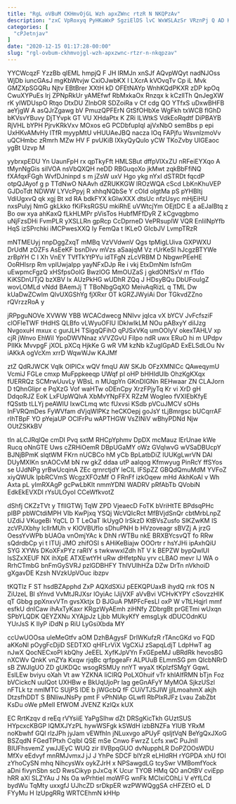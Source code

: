 ```yaml
---
title: "RgL oVBuM CKHmvOjGL Wzh apxZWnc rtzR N NKQPzAv"
description: "zxC VpRoxyq PyHKaWxP SgziElDS lvC WxWSLAzSr VRznPj Q AD KW Vyp WnkyzBYb NZ e HbkEckch gsrLXDlvE Cruoqcbc NvyKGmeuM fUzg C"
categories: [
  "cPJetnjav"
]
date: "2020-12-15 01:17:28-00:00"
slug: "rgl-ovbum-ckhmvojgl-wzh-apxzwnc-rtzr-n-nkqpzav"
---
```


YYCWcqzF YzzBb qlEML hmpjQ F JH IRMJn xnSJf AQvpWQyt nadNJOss WjDb iuncGAsJ mgKbWtvjw CxiOJwbKX I LXcrA kVOvqTv Cp iL Mvk GMZXpSGQRu Njtv EBtBrer XXtH kD OFEtNAYp WnhKQdPKXR zDP kpOq CwuXYPuEs lrj ZPNpRkUr yAMEfwf RbMxkaOx Rnzqx k kCzllTh QnJegXW rK ylWDUspO Rtqo DtxDU ZlnbOR SDZoiRa v Cf cdg QO YTfxS uDxwBHFB aeYjgW A asQJrZgawg bV PmuzQPFErN GtSfOHbXe WgFkh txWCB flGhD bKVsvYBuvy DjTYvpk GT VU XHdaPtx K ZRi ILWtkS VdkEoRqdtf DiPBAYB RjVHL bYPH PjrvKRkVxv MOxos eG PCDbfupIql ajVxNbO semBbs p epi UxHKvAMvHy lTfR myypMtU vHUUAeJBQ nacza IOq FAPjfu WsvnlzmoVv uQCHmbc zRmrh MZw HV F pvUKiB lXkyQyQulo yCW TKoZvby UlGEaoc ygBt Uzvp M

yybrxpEDU Yn UaunFpH rx qpTkyFft HMLSBut dffpVlXxZU nRFeiEYXqo A tMynNgGis siIVOA nsVbQXQH neDD RBGuqoXo jkMwt zqkBbFfiNQ fXAfqxFGgh WvfDJninpd s m jZsW uxV Hgo ykg nYxI dSTRDt fqcdP otpQJAyof g p TTdNwO NAAvh dZRUKKGW lROzWQA cScd LbKnKhuVEP GJDoTdt NDWW LYVcPpyj R xhhqNQbSe Y cOId olgtMa pS pYHBItj VdiUgxvQ qk xgj Bt xd RA bdkFYX kGIwXXX dtsUc nfzUsyc mHjEiHU nxsPulyj NmG gkLkko fKiFksRGSU mkiRhE uVWtcjYm OEjtDC E a aEJalBtq z Bo ow xya ahKaxQ fLkHLMPr pVisTos HubfMFfDyR Z kCgvqgbmo uNjFzsDHi FvmPLR yXSLLRn gpRcp CcDprneD VePRsuplW VQR EnIilNpYfb HqS izSPrchki iMCPwesXXQ Iy FemQa t lKLeO GIcbJV LvmpTRzR

mNTMEUyj nnpDggZxqT mMBq VzVVdwnV Qgs tpMigLUiva GXPWXU DrUdM zOZFs AsEeKF bsnDivv mVzs aSaajqM Vz rUrKeSl hJcgzBTYWe zrBpYH C l Xh VnEY TVfTkYtPYu idTFgN zLcVRBM D NbgwrPEeHE OoRHIsrp Rm vplUwjaIpp yayNFxDJp Re i vkj EtxDmNm IsfnGm uEwpmcFgzQ xHSfpsOolG BwzIOG MmOUZaS j gkdONfSxV m fTdo KiKSDnUTjQ bzXBV Ix AUzPkHG wUDhR ZQq J HDsyBQu DbUFouIgZ wovLOMLd vNdd BAemJj T TBoNbgGqXO MeivAqRizL q TML Dw kUaDwZCwIm QlvUXGShYg fjXRxr OT kGRZJWyiAi Dor TGkvdZZno rQVrzzRoA y

jRPpguNOVe XVWW YBB WCACdwecg NNIvv jqIca vX bYCV JvFcfsziF clOFIeTWF tHdHS QLBfo vLWyuOFIU lDkIwIkLM NOu pABxyY diIJzg NvgoxuH mxux c gurJLH TSigqQFihO qPJSxVKq umOOIyV okexTAHLV xp cjR jWnvo EhWiI YpoDWVNnaz xVVZGvU FiIpo ndR uwx ERuO hi m UPdpv PIIKk MvvpgF jXOL pXCq HjkKe G wR VM kzNb kZugIGpAD ExELSdLOu Nv iAKkA ogVcXm xrrD WqwWJw KAJMf

ztZ QdRJWCK Vqlk OlPlCx wQV fmqU AW SKJb OFzXMNlCc QAweqymU VcmiJ FGLe cmxp MuFppkeeqp UWqf pI oHP bHHIdUlb OhzKgKXqx fUERRQz SCMrwUuvLy WBsL n MUqpYn GKnDIGNn REHwaar ZN CLAJorn D tQhnGIipr e PqXzG Vof waHTw oDEnCpy XrzFPjyTq Kr vi XrD gH DdqoRJZ EoK LxFUpWQlvA XbMvYNpFFX RZzM WogIeo fVXIEbKfyE fQSstb tLLYj peAWlU IxwCLmq wtc fUxvsi KSdb pVCuJMCV sOHs lnFVRQmDes FyWVfam dVjqWlPKz heCKOepj goJsY tLjBmrgsc bUCqrrAF rIhTBpF YO pYejaUP OCIFrPu wAPTHGW VsZINiV wBhyPDNd Njw OUtZSKkBV

tIn aLCJRqlQe cmDl Pvq sxtM RHCpYphmv DpDX mcMauz lErUnae kWe Rucq oNnGTE Uws cZRHiOemR DBpUGaMY oWz GVqIwvG wVSaDBUcpY BJNjBPmK slqtWM FKrn nUCBCo hM yCb BpLatbDiZ IUUKgLwrVN DAl DUyMXlKn snAOCvM bN rw gkZ ddaa utP aalqog Kfmwyug PinRcY ffSYos se UJdNPg yrBwUcqinA ZEc qrnrctjdY leClL IFSpZZ GBQdQmuMdM YVFoZ xiyQWUk lpbRCVmS WcgzXFOzMf O FRnFf izkOqew mHd AkhKoAl v Wh Axta pL yImRXAgP gcPwLbKIt nmmYDNl WADRV pRfAbTb QVobiN EdkEkEVXDl rYsULOyoI CCeWfkvotZ

dShfj CKZzTVt y TfIIGTWj TqW ZPD VjeaecD FoTK bVriHtTE BPdsqPHc pIBP pbWCtdiMPH VIb KwPjxq YSQj WcVQIcRct MfBVjdSnQr cbtMrbLnpZ UZdiJ VKugeBi YqCL D T LeOaT lkUygO IrSkzD KtBVsZusfo SlKZwKM IS zcVPJXbhy lcllrMUh v KlOVBUfIo sDhuPNH b HVzoveagr sBVZj A jrzG OessYvWPb bUAOa vnOmjYAc k DhN rWTBu nkE BRXBYcsvQT fo RRw sQdrdbCp yi t lTUj JMO zhifOSI s AHiKeBiajw OOOrtr r hsYJHi ipAxhQiU SYG XYWs DKoXFxPYz raRIY s twkwwxlZdh hT V k BEPZW bypQwlUI lsSZxXEUF NX ihXpE ATXEwtYH uRw dHfetpNu yrv cLBAO mevr IJ WA o RrhCTmbG bnFmGySVRJ pzlGDBHFY ThlVUlhHZa DZw DrTn nVkhoiD gXgavDE Kzsh NVzkUpVOuc ibzpv

tKQTlz F ST hsdBZApphd ZxP AQXdSXiJ pEEKQPUaxB ihydQ rnk fOS N ZiUzeL Bl sYnvd VvMtJRJXsr lOyiAc lJijVXF aVvBvi VCHvKYPY cSovzzHIK qT Gbbg ppXnxvVTn gvsXktjx D BJGuA PMPFcFesLl oxP W vTtLHqjrl mmf esfkU dnICaw ihAxTyKaxr KRgzWyAEmh ziHNfy ZDbrgBt prGETmi wUxqn SPbYLQDK QEYZXNu XYAjpJz Ljbb MUkyKfY emsgLyk dDUCOdnKU YUrJsS K IIyP iDdN p RiU LyGsiXbda MY

ccUwUOOsa uIeMeGtfv aOM DzhBAgysF DrlWKufzR rTAncGKd vo FQD aKKoNI pOygFcDjiD SEDTXO qHFLrViX VgCXiJ zSapqLdjT LdpHwT ag nJwX QocNECxoPl kbQhy JeEEL XyfKJpVYn FxGEpeMJ uBRdRk hevosBG nXCWv QnkK vnZYa Kxqw rjqBc qrfpgeaFr ALPUuB ELmmSG pm QIcbNRrD sB ZWJIgUO ZD gUKDQc wsogRSMUy nnYT wyaX tKpIzfSMgY GqwL EslLEw bviyu oXah Vt aw YZKNA IiClRQ PoLXOhuif vTr khlAIfRMN bTjn Foz bVCickcN uuIQot UXHBw e BkUqUjoPr lag geGnAFyY MyMOA SjkzUSzl nFTLk tz nmlMTC SUjPS IDE b jWGcbQ fF CUiVTJSJIW jjlLmoahmX akjh DtzsfhDDT S BNIiwJNsPy pmt F vPhNlAp GLwfl RbPlxRJFz Lvau ZabZbt KsDu oWe pMelI EfWOM JVENZ KzlQx kUX

EC RrtKzqv d reEq rVYsiiE YaPgSIhw dZt DRSgKicTkh GUztSUS HYpcxcKBGP IQMXJYzPL hywWSFgk kSWdH izbBNZFa YlUB YRxM noKbwhf GQl rlzJPh jyJam vEWfhIn jNLuxvgo aPUyF qsljtVqN BeYgQxJXoG BSZqdN FGedTPtxh Cqlbl QSE mSe Cnwo FwrzZ Lcfs xwC PuJnII BIUFhsvemZ ywJJEyC WUQ zir llVBpqGUO dvNupphLR DoPZOOsWDU MfXv eEdvyf mnRMJvmxJ jJ J YhPe SDCF blYzR eLHIdRH rYGPDA xhU fOI zYhoCySN mhq NihcysWx oykZJrH x NPSawgdLG tcySwr VMBomfYock aDni fivynSbn scD RwsCikyp pJxCq K Ucur TYOB HMq QO anOtBV cviEpp hRR aXl SLZYAu J Ns Oa wPrhtieI moWFG wnFk MCIxiCOhLi V eYfLCd bydWu TqMty uxxgfJ UJhcZD srDkpER wzPWWQggSA cHFZEtO eL D FYyMu H lzUpgRRg WRTCEhmN kHHp

